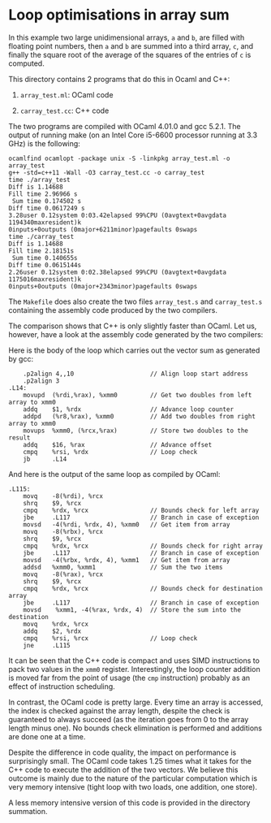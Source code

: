 # Loop optimisations in array sum

In this example two large unidimensional arrays, `a` and `b`, are filled with
floating point numbers, then `a` and `b` are summed into a third array, `c`,
and finally the square root of the average of the squares of the entries of `c`
is computed.

This directory contains 2 programs that do this in Ocaml and C++:

1. `array_test.ml`: OCaml code

2. `carray_test.cc`: C++ code

The two programs are compiled with OCaml 4.01.0 and gcc 5.2.1.
The output of running make (on an Intel Core i5-6600 processor running at
3.3 GHz) is the following:

    ocamlfind ocamlopt -package unix -S -linkpkg array_test.ml -o array_test
    g++ -std=c++11 -Wall -O3 carray_test.cc -o carray_test
    time ./array_test
    Diff is 1.14688
    Fill time 2.96966 s
     Sum time 0.174502 s
    Diff time 0.0617249 s
    3.28user 0.12system 0:03.42elapsed 99%CPU (0avgtext+0avgdata 1194340maxresident)k
    0inputs+0outputs (0major+6211minor)pagefaults 0swaps
    time ./carray_test
    Diff is 1.14688
    Fill time 2.18151s
     Sum time 0.140655s
    Diff time 0.0615144s
    2.26user 0.12system 0:02.38elapsed 99%CPU (0avgtext+0avgdata 1175016maxresident)k
    0inputs+0outputs (0major+2343minor)pagefaults 0swaps

The `Makefile` does also create the two files `array_test.s` and
`carray_test.s` containing the assembly code produced by the two compilers.

The comparison shows that C++ is only slightly faster than OCaml. Let us,
however, have a look at the assembly code generated by the two compilers:

Here is the body of the loop which carries out the vector sum as generated by
gcc:

        .p2align 4,,10                     // Align loop start address
        .p2align 3
    .L14:
        movupd  (%rdi,%rax), %xmm0         // Get two doubles from left array to xmm0
        addq    $1, %rdx                   // Advance loop counter
        addpd   (%r8,%rax), %xmm0          // Add two doubles from right array to xmm0
        movups  %xmm0, (%rcx,%rax)         // Store two doubles to the result
        addq    $16, %rax                  // Advance offset
        cmpq    %rsi, %rdx                 // Loop check
        jb      .L14

And here is the output of the same loop as compiled by OCaml:

    .L115:
        movq    -8(%rdi), %rcx
        shrq    $9, %rcx
        cmpq    %rdx, %rcx                 // Bounds check for left array
        jbe     .L117                      // Branch in case of exception
        movsd   -4(%rdi, %rdx, 4), %xmm0   // Get item from array
        movq    -8(%rbx), %rcx
        shrq    $9, %rcx
        cmpq    %rdx, %rcx                 // Bounds check for right array
        jbe     .L117                      // Branch in case of exception
        movsd   -4(%rbx, %rdx, 4), %xmm1   // Get item from array
        addsd   %xmm0, %xmm1               // Sum the two items
        movq    -8(%rax), %rcx
        shrq    $9, %rcx
        cmpq    %rdx, %rcx                 // Bounds check for destination array
        jbe     .L117                      // Branch in case of exception
        movsd    %xmm1, -4(%rax, %rdx, 4)  // Store the sum into the destination
        movq    %rdx, %rcx
        addq    $2, %rdx
        cmpq    %rsi, %rcx                 // Loop check
        jne     .L115

It can be seen that the C++ code is compact and uses SIMD instructions to pack
two values in the `xmm0` register. Interestingly, the loop counter addition is
moved far from the point of usage (the `cmp` instruction) probably as an effect
of instruction scheduling.

In contrast, the OCaml code is pretty large.  Every time an array is accessed,
the index is checked against the array length, despite the check is guaranteed
to always succeed (as the iteration goes from 0 to the array length minus
one). No bounds check elimination is performed and additions are done one at a
time.

Despite the difference in code quality, the impact on performance is
surprisingly small. The OCaml code takes 1.25 times what it takes for the C++
code to execute the addition of the two vectors. We believe this outcome is
mainly due to the nature of the particular computation which is very memory
intensive (tight loop with two loads, one addition, one store).

A less memory intensive version of this code is provided in the directory
summation.
